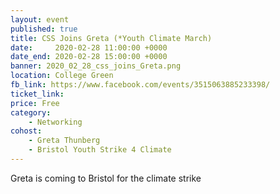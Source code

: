 ```yaml
---
layout: event
published: true
title: CSS Joins Greta (*Youth Climate March)
date:     2020-02-28 11:00:00 +0000
date_end: 2020-02-28 15:00:00 +0000
banner: 2020_02_28_css_joins_Greta.png
location: College Green
fb_link: https://www.facebook.com/events/3515063885233398/
ticket_link:
price: Free
category:
    - Networking
cohost:
    - Greta Thunberg
    - Bristol Youth Strike 4 Climate
---
```


Greta is coming to Bristol for the climate strike
